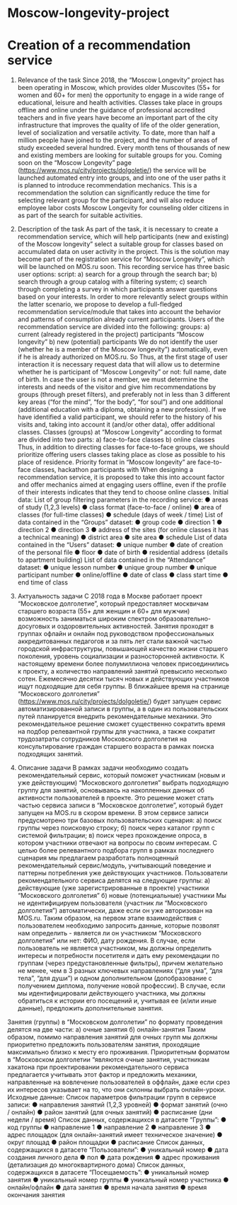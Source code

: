 # Moscow-longevity-project
# Creation of a recommendation service
1. Relevance of the task
Since 2018, the “Moscow Longevity” project has been operating in Moscow,
which provides older Muscovites (55+ for women and 60+
for men) the opportunity to engage in a wide range of
educational, leisure and health activities. Classes
take place in groups offline and online under the guidance of professional
accredited teachers and in five years have become an important part of the city
infrastructure that improves the quality of life of the older generation,
level of socialization and versatile activity.
To date, more than half a million people have joined
to the project, and the number of areas of study exceeded several hundred.
Every month tens of thousands of new and existing members are looking for
suitable groups for you.
Coming soon on the “Moscow Longevity” page
(https://www.mos.ru/city/projects/dolgoletie/) the service will be launched
automated entry into groups, and into one of the user paths
it is planned to introduce recommendation mechanics. This is a recommendation
the solution can significantly reduce the time for selecting relevant
group for the participant, and will also reduce employee labor costs
Moscow Longevity for counseling older citizens in
as part of the search for suitable activities.
2. Description of the task
As part of the task, it is necessary to create a recommendation service,
which will help participants (new and existing) of the Moscow
longevity” select a suitable group for classes based on
accumulated data on user activity in the project. This is the solution
may become part of the registration service for “Moscow Longevity”, which
will be launched on MOS.ru soon.
This recording service has three basic user options:
script:
a) search for a group through the search bar;
b) search through a group catalog with a filtering system;
c) search through completing a survey in which participants answer
questions based on your interests.
In order to more relevantly select groups within the latter
scenario, we propose to develop a full-fledged recommendation
service/module that takes into account the behavior and patterns of consumption already
current participants.
Users of the recommendation service are divided into the following:
groups:
a) current (already registered in the project) participants
“Moscow longevity”
b) new (potential) participants
We do not identify the user (whether he is a member of the Moscow
longevity”) automatically, even if he is already authorized on MOS.ru. So
Thus, at the first stage of user interaction it is necessary
request data that will allow us to determine whether he is
participant of “Moscow Longevity” or not: full name, date of birth.
In case the user is not a member, we must
determine the interests and needs of the visitor and give him recommendations
by groups (through preset filters), and preferably not
in less than 3 different key areas (“for the mind”, “for the body”, “for
soul”) and one additional (additional education with a diploma,
obtaining a new profession).
If we have identified a valid participant, we
should refer to the history of his visits and, taking into account it (and/or other
data), offer additional classes.
Classes (groups) at “Moscow Longevity” according to format
are divided into two parts:
a) face-to-face classes
b) online classes
Thus, in addition to directing classes for face-to-face groups, we
should prioritize offering users classes taking place
as close as possible to his place of residence. Priority format in
“Moscow longevity” are face-to-face classes, hackathon participants with
When designing a recommendation service, it is proposed to take this into account
factor and offer mechanics aimed at engaging
users offline, even if the profile of their interests indicates that
they tend to choose online classes.
Initial data:
List of group filtering parameters in the recording service:
● areas of study (1,2,3 levels)
● class format (face-to-face / online)
● area of classes (for full-time classes)
● schedule (days of week / time)
List of data contained in the “Groups” dataset:
● group code
● direction 1
● direction 2
● direction 3
● address of the sites (for online classes it has a technical
meaning)
● district area
● site area
● schedule
List of data contained in the “Users” dataset:
● unique number
● date of creation of the personal file
● floor
● date of birth
● residential address (details to apartment building)
List of data contained in the “Attendance” dataset:
● unique lesson number
● unique group number
● unique participant number
● online/offline
● date of class
● class start time
● end time of class

1. Актуальность задачи
С 2018 года в Москве работает проект “Московское долголетие”,
который предоставляет москвичам старшего возраста (55+ для женщин и 60+
для мужчин) возможность заниматься широким спектром
образовательно-досуговых и оздоровительных активностей. Занятия
проходят в группах офлайн и онлайн под руководством профессиональных
аккредитованных педагогов и за пять лет стали важной частью городской
инфраструктуры, повышающей качество жизни старшего поколения,
уровень социализации и разносторонней активности.
К настоящему времени более полумиллиона человек присоединились
к проекту, а количество направлений занятий превысило несколько сотен.
Ежемесячно десятки тысяч новых и действующих участников ищут
подходящие для себя группы.
В ближайшее время на странице “Московского долголетия”
(https://www.mos.ru/city/projects/dolgoletie/) будет запущен сервис
автоматизированной записи в группы, а в один из пользовательских путей
планируется внедрить рекомендательные механики. Это рекомендательное
решение сможет существенно сократить время на подбор релевантной
группы для участника, а также сократит трудозатраты сотрудников
Московского долголетия на консультирование граждан старшего возраста в
рамках поиска подходящих занятий.
2. Описание задачи
В рамках задачи необходимо создать рекомендательный сервис,
который поможет участникам (новым и уже действующим) “Московского
долголетия” выбрать подходящую группу для занятий, основываясь на
накопленных данных об активности пользователей в проекте. Это решение
может стать частью сервиса записи в “Московское долголетие”, который
будет запущен на MOS.ru в скором времени.
В этом сервисе записи предусмотрено три базовых пользовательских
сценария:
а) поиск группы через поисковую строку;
б) поиск через каталог групп с системой фильтрации;
в) поиск через прохождение опроса, в котором участники отвечают на
вопросы по своим интересам.
С целью более релевантного подбора групп в рамках последнего
сценария мы предлагаем разработать полноценный рекомендательный
сервис/модуль, учитывающий поведение и паттерны потребления уже
действующих участников.
Пользователи рекомендательного сервиса делятся на следующие
группы:
а) действующие (уже зарегистрированные в проекте) участники
“Московского долголетия”
б) новые (потенциальные) участники
Мы не идентифицируем пользователя (участник ли “Московского
долголетия”) автоматически, даже если он уже авторизован на MOS.ru. Таким
образом, на первом этапе взаимодействия с пользователем необходимо
запросить данные, которые позволят нам определить - является ли он
участником “Московского долголетия” или нет: ФИО, дату рождения.
В случае, если пользователь не является участником, мы должны
определить интересы и потребности посетителя и дать ему рекомендации
по группам (через предустановленные фильтры), причем желательно не
менее, чем в 3 разных ключевых направлениях (“для ума”, “для тела”, “для
души”) и одном дополнительном (допобразование с получением диплома,
получение новой профессии).
В случае, если мы идентифицировали действующего участника, мы
должны обратиться к истории его посещений и, учитывая ее (и/или иные
данные), предложить дополнительные занятия.

Занятия (группы) в “Московском долголетии” по формату проведения
делятся на две части:
а) очные занятия
б) онлайн-занятия
Таким образом, помимо направления занятий для очных групп мы
должны приоритетно предложить пользователям занятия, проходящие
максимально близко к месту его проживания. Приоритетным форматом в
“Московском долголетии “являются очные занятия, участникам хакатона при
проектировании рекомендательного сервиса предлагается учитывать этот
фактор и предложить механики, направленные на вовлечение
пользователей в оффлайн, даже если срез их интересов указывает на то, что
они склонны выбрать онлайн-уроки.
Исходные данные:
Список параметров фильтрации групп в сервисе записи:
● направления занятий (1,2,3 уровней)
● формат занятий (очно / онлайн)
● район занятий (для очных занятий)
● расписание (дни недели / время)
Список данных, содержащихся в датасете “Группы”:
● код группы
● направление 1
● направление 2
● направление 3
● адрес площадок (для онлайн-занятий имеет техническое
значение)
● округ площад
● район площадки
● расписание
Список данных, содержащихся в датасете “Пользователи”:
● уникальный номер
● дата создания личного дела
● пол
● дата рождения
● адрес проживания (детализация до многоквартирного дома)
Список данных, содержащихся в датасете “Посещаемость”:
● уникальный номер занятия
● уникальный номер группы
● уникальный номер участника
● онлайн/офлайн
● дата занятия
● время начала занятия
● время окончания занятия
